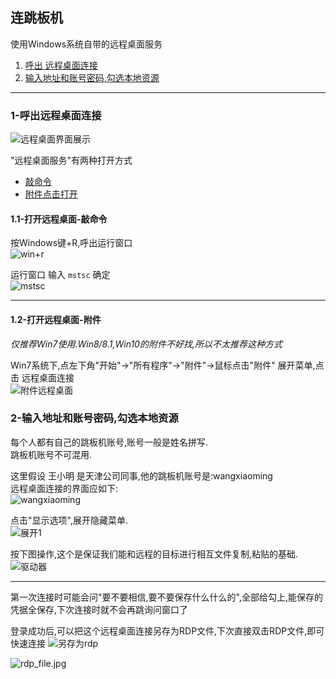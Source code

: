 ## 连跳板机
使用Windows系统自带的远程桌面服务   
1. [呼出 远程桌面连接](chapter3-2.md#1-呼出远程桌面连接)
2. [输入地址和账号密码,勾选本地资源](chapter3-2.md#2-输入地址和账号密码勾选本地资源)
***
### 1-呼出远程桌面连接
![远程桌面界面展示](http://img.qingyunkj.com/gitbook_netlogin/yczmlj.jpg)

"远程桌面服务"有两种打开方式  
+ [敲命令](chapter3-2.md#1.1-打开远程桌面-敲命令)
+ [附件点击打开](chapter3-2.md#1.2-打开远程桌面-附件)


#### 1.1-打开远程桌面-敲命令

按Windows键+R,呼出运行窗口  
![win+r](http://img.qingyunkj.com/gitbook_netlogin/win%2Br.jpg)
   
运行窗口 输入 `mstsc` 确定  
![mstsc](http://img.qingyunkj.com/gitbook_netlogin/mstsc.jpg)
   ***
   
#### 1.2-打开远程桌面-附件
_仅推荐Win7使用.Win8/8.1,Win10的附件不好找,所以不太推荐这种方式_

Win7系统下,点左下角"开始"->"所有程序"->"附件"->鼠标点击"附件" 展开菜单,点击 远程桌面连接  
![附件远程桌面](http://img.qingyunkj.com/gitbook_netlogin/%E9%99%84%E4%BB%B6mstsc.png)

### 2-输入地址和账号密码,勾选本地资源

每个人都有自己的跳板机账号,账号一般是姓名拼写.  
跳板机账号不可混用.  

这里假设 王小明 是天津公司同事,他的跳板机账号是:wangxiaoming   
远程桌面连接的界面应如下:  
![wangxiaoming](http://img.qingyunkj.com/gitbook_netlogin/wangxiaoming.png)

点击"显示选项",展开隐藏菜单.  
![展开1](http://img.qingyunkj.com/gitbook_netlogin/%E8%BF%9C%E7%A8%8B%E6%A1%8C%E9%9D%A2%E5%B1%95%E5%BC%801.jpg)

按下图操作,这个是保证我们能和远程的目标进行相互文件复制,粘贴的基础.
![驱动器](http://img.qingyunkj.com/gitbook_netlogin/%E8%BF%9C%E7%A8%8B%E5%8B%BE%E9%80%89%E9%A9%B1%E5%8A%A8%E5%99%A8.jpg)
***

第一次连接时可能会问"要不要相信,要不要保存什么什么的",全部给勾上,能保存的凭据全保存,下次连接时就不会再跳询问窗口了


登录成功后,可以把这个远程桌面连接另存为RDP文件,下次直接双击RDP文件,即可快速连接
![另存为rdp](http://img.qingyunkj.com/gitbook_netlogin/%E5%8F%A6%E5%AD%98%E4%B8%BArdp.jpg)

![rdp_file.jpg](http://img.qingyunkj.com/gitbook_netlogin/rdp_file.jpg)



